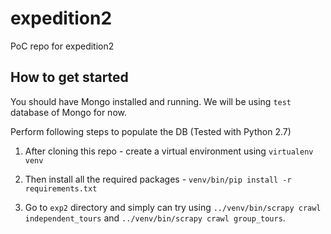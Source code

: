 # expedition2
PoC repo for expedition2


## How to get started

You should have Mongo installed and running. We will be using `test` database of Mongo for now.

Perform following steps to populate the DB (Tested with Python 2.7)

1. After cloning this repo - create a virtual environment using `virtualenv venv `

2. Then install all the required packages - `venv/bin/pip install -r requirements.txt`

3. Go to `exp2` directory and simply can try using `../venv/bin/scrapy crawl independent_tours` and `../venv/bin/scrapy crawl group_tours`.

